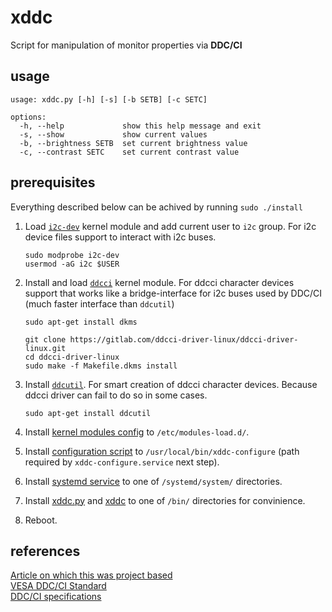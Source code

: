 # xddc

Script for manipulation of monitor properties via **DDC/CI**

## usage

```
usage: xddc.py [-h] [-s] [-b SETB] [-c SETC]

options:
  -h, --help             show this help message and exit
  -s, --show             show current values
  -b, --brightness SETB  set current brightness value
  -c, --contrast SETC    set current contrast value
```

## prerequisites

Everything described below can be achived by running `sudo ./install`

1. Load [`i2c-dev`](https://wiki.archlinux.org/title/I2C) kernel module and add current user to `i2c` group. For i2c device files support to interact with i2c buses.

    ```
    sudo modprobe i2c-dev
    usermod -aG i2c $USER
    ```

2. Install and load [`ddcci`](https://gitlab.com/ddcci-driver-linux/ddcci-driver-linux) kernel module. For ddcci character devices support that works like a bridge-interface for i2c buses used by DDC/CI (much faster interface than `ddcutil`)

    ```
    sudo apt-get install dkms

    git clone https://gitlab.com/ddcci-driver-linux/ddcci-driver-linux.git
    cd ddcci-driver-linux
    sudo make -f Makefile.dkms install
    ```
3. Install [`ddcutil`](https://github.com/rockowitz/ddcutil). For smart creation of ddcci character devices. Because ddcci driver can fail to do so in some cases.

    ```
    sudo apt-get install ddcutil
    ```

4. Install [kernel modules config](xddc-fs-overlay/etc/modules-load.d/xddc.conf) to `/etc/modules-load.d/`.

5. Install [configuration script](xddc-fs-overlay/usr/local/bin/xddc-configure) to `/usr/local/bin/xddc-configure` (path required by `xddc-configure.service` next step).

6. Install [systemd service](xddc-fs-overlay/usr/local/lib/systemd/system/xddc-configure.service) to one of `/systemd/system/` directories.

7. Install [xddc.py](xddc-fs-overlay/usr/local/bin/xddc.py) and [xddc](xddc-fs-overlay/usr/local/bin/xddc) to one of `/bin/` directories for convinience.

8. Reboot.

## references

[Article on which this was project based](https://toxblh.com/linux-upravliaiem-iarkostiu-monitora-s-poddierzhkoi-ddc-protokola/)\
[VESA DDC/CI Standard](https://glenwing.github.io/docs/VESA-DDCCI-1.1.pdf)\
[DDC/CI specifications](https://boichat.ch/nicolas/ddcci/specs.html)
